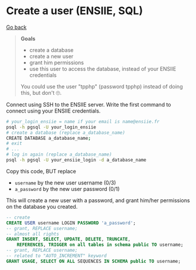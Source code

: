 # Create a user (ENSIIE, SQL)

[Go back](..)

> **Goals**
> * create a database
> * create a new user
> * grant him permissions
> * use this user to access the database, instead of your ENSIIE credentials
> 
> You could use the user "tpphp" (password tpphp) instead of doing this, but don't 🙄.

Connect using SSH to the ENSIIE server. Write the first command to connect using your ENSIIE credentials.

```bash
# your_login_ensiie = name if your email is name@ensiie.fr
psql -h pgsql -U your_login_ensiie
# create a database (replace a_database_name)
CREATE DATABASE a_database_name;
# exit
# ...
# log in again (replace a_database_name)
psql -h pgsql -U your_ensiie_login -d a_database_name
```

Copy this code, BUT replace

* ``username`` by the new user username (0/3)
* ``a_password`` by the new user password (0/1)

This will create a new user with a password, and grant him/her permissions on the database you created.

```sql
-- create
CREATE USER username LOGIN PASSWORD 'a_password';
-- grant, REPLACE username;
-- almost all rights
GRANT INSERT, SELECT, UPDATE, DELETE, TRUNCATE,
    REFERENCES, TRIGGER on all tables in schema public TO username;
-- grant, REPLACE username;
-- related to "AUTO_INCREMENT" keyword
GRANT USAGE, SELECT ON ALL SEQUENCES IN SCHEMA public TO username;
```